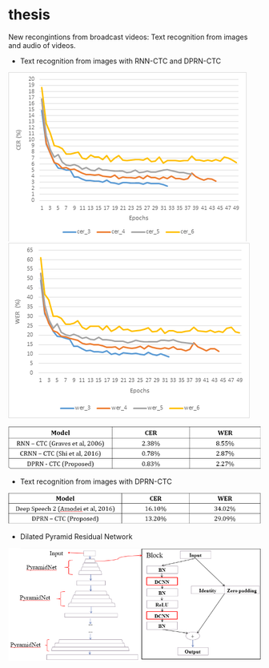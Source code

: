 # thesis

New recongintions from broadcast videos: Text recognition from images and audio of videos.

+ Text recognition from images with RNN-CTC and DPRN-CTC

![rnn-ctc_cer](images/rnn-ctc_cer.png) 
![rnn-ctc_wer](images/rnn-ctc_wer.png)

![text_recognition_from_image](images/text_recognition_from_image.png)


+ Text recognition from images with DPRN-CTC

![text_recognition_from_speech](images/text_recognition_from_speech.png)

+ Dilated Pyramid Residual Network

![DPRN_structure](images/DPRN_structure.png)